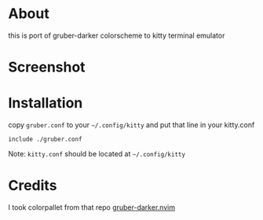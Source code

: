 # About
this is port of gruber-darker colorscheme to kitty terminal emulator

# Screenshot

# Installation
copy `gruber.conf` to your `~/.config/kitty` and put that line in your kitty.conf
```
include ./gruber.conf
```

Note: `kitty.conf` should be located at `~/.config/kitty`

# Credits
I took colorpallet from that repo
[gruber-darker.nvim](https://github.com/blazkowolf/gruber-darker.nvim)
